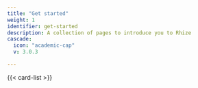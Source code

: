 ```yaml
---
title: "Get started"
weight: 1
identifier: get-started
description: A collection of pages to introduce you to Rhize
cascade:
  icon: "academic-cap"
  v: 3.0.3

---
```


{{< card-list >}}

